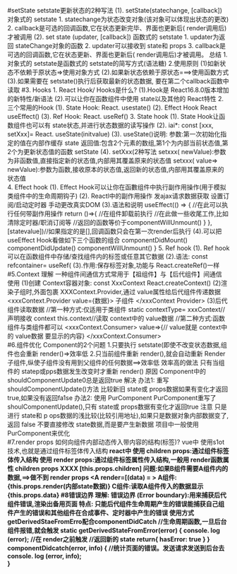 #setState
    setstate更新状态的2种写法
    (1). setState(statechange, [callback])
        对象式的 setstate
            1. statechange为状态改变对象(该对象可以体现出状态的更改)
            2. callback是可选的回调函数,它在状态更新完毕、界面也更新后( render调用后)才被调用
    (2). set state (updater, [callback])
        函数式的 setstate
            1. updater为返回 stateChange对象的函数
            2. updater可以接收到 state和 props
            3. callback是可选的回调函数,它在状态更新、界面也更新后( render调用后)才被调用。
    总结
        1.对象式的 setstate是函数式的 setstate的简写方式(语法糖)
        2.使用原则
            (1)如新状态不依赖于原状态=>使用对象方式
            (2).如果新状态依赖于原状态===>使用函数方式
            (3).如果需要在 setstate()执行后获取最新的状态数据,
                要在第二个callback函数中读取
#3. Hooks
    1. React Hook/ Hooks是什么?
        (1).Hook是 React16.8.0版本增加的新特性/新语法
        (2).可以让你在函数组件中使用 state以及其他的 React特性
    2.三个常用的Hook
        (1). State Hook: React. usestate()
        (2). Effect Hook React useEffect()
        (3). Ref Hook: React. useRef()
    3. State hook
        (1). State Hook让函数组件也可以有 state状态,并进行状态数据的读写操作
        (2). iai*: const [xxx, setXxx]= React. useState(initvalue)
        (3). useState()说明:
            参数:第一次初始化指定的值在内部作缓存  state
            返回值:包含2个元素的数组,第1个为内部当前状态值,第2个为更新状态值的函数  setState
        (4). setXxx(2种写法
            setxxx( newValue):参数为非函数值,直接指定新的状态值,内部用其覆盖原来的状态值
            setxxx( value=> newValue):参数为函数,接收原本的状态值,返回新的状态值,内部用其覆盖原来的状态值                
    4. Effect hook
        (1). Effect Hook可以让你在函數组件中执行副作用操作(用于模拟类组件中的生命周期钩子)
        (2). Reactl中的副作用操作
            发ajax请求数据获取
            设置订阅/启动定时器
            手动更改真实DOM
        (3).语法和说明
            useEffect(() => {
                //在此可以执行任何带副作用操作
                return ()=>{
                    //在组件卸载前执行
                    //在此做一些收尾工作,比如清除定时器/职消订阅等
                    //返回的函数等价于componentWillUnmount()
                }
            },
            [statevalue])//如果指定的是[],回调函数只会在第一次render后执行
        (4).可以把 useEffect Hook看做如下三个函数的组合
            componentDidMount()
            componentDidUpdate()
            componentWillUnmount()
        }
    5. Ref hook
        (1). Ref hook可以在函数组件中存储/查找组件内的标签或任意其它数据
        (2).语法: const refcontainer= useRef(
        (3).作用:保存标签对象,功能与 React.createRef()一样
#5.Context
    理解
        一种组件间通信方式常用于【祖组件】与【后代组件】间通信
    使用
    (1)创建 Context容器对象:
        const XxxContext React.createContext()
    (2)渲染子组时,外面包裹 XXXContext.Provider,通过 value属性给后代组件传递数据
        <xxxContext.Provider value={数据}>
            子组件
        </xxxContext Provider>
    (3)后代组件读取数据
        //第一种方式:仅适用于类组件
            static contextType= xxxContext//声明接收 context
            this.context//读取 context中的 value数据
        //第二种方式:函数组件与类组件都可以
        <xxxContext.Consumer>
            value=>{// value就是 context中的 value数据
            要显示的内容}
        </xxxContext.Consumer>          
#6.组件优化
    Component的2个问题
        1.只要执行 setstate(即使不改变状态数据,组件也会重新 render()=>效率低
        2.只当前组件重新 render(),就会自动重新 Render子组件,纵使子组件没有用到父组件的任何数据==>效率低
    效率高的做法
        只有当组件的 statep或pps数据发生改变时才重新 render()
    原因
        Component中的 shouldComponentUpdate0总是返回true
    解决
        办法1:
        重写 shouldComponentUpdate()方法
            比较新旧 state或 props数据如果有变化才返回true,如果没有返回fa1se
        办法2:
            使用 PurComponent
            PurComponent重写了 shoulComponentUpdate(),只有 state或 props数据有变化才返回true
        注意
            只是进行 state和 p ops数据的浅比较(比较引用地址),如果只是数据对象内部数据变了,返回 false
            不要直接修改 state数据,而是要产生新数据
        项目中一般使用 PurComponent来优化         
#7.render props
    如何向组件内部动态传入带内容的结构(标签)?
        vue中
            使用s1ot技术,也就是通过组件标签体传入结构<A><B/></A>
        react中
            使用 children props:通过组件标签体传入结构
            使用 render props:通过组件标签属性传入结构,一般用 render函数属性
        children props
            <B>XXXX</B>
            [this.props.children]
        问题:如果B组件需要A组件内的数据,==>做不到
        render props
            <A render=[(data) = <c data=[data></C>></A>
            A组件:{this.props.render(内部state数据)}
            C组件:读取A组件传入的数据显示{this.props.data} 
#8错误边界
    理解:
        错误边界 (Error boundary):用来捕获后代组件错误,渲染出备用页面
    特点:
        只能后代组件生命周期产生的错误能捕获自己组件产生的错误和其他组件在合成事件、定时器中产生的错误
    使用方式
        getDerivedStaeFromErro配合componentDidCatch
        //生命周期函数,一旦后台组件报错,就会触发
        static getDerivedStateFromError(error) {
            console. log (error);
            //在 render之前触发
            //返回新的 state
            return{
                hasError: true
            }
        }        
        componentDidcatch(error, info) {
            //统计页面的错误。发送请求发送到后台去
            console. log (error, info);  
        }                     